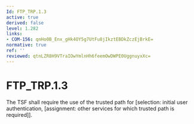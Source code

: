 ```yaml
---
Id: FTP_TRP.1.3
active: true
derived: false
level: 1.282
links:
- COM-156: qnHo0B_Enx_gHk4OY5g7UtFu8jIkztEBDkZczEjBrkE=
normative: true
ref: ''
reviewed: qtnLZR8H9VTraIOwYmlnHh6feemOwDWPE0UggnuyxXc=
---
```


# FTP_TRP.1.3

The TSF shall require the use of the trusted path for [selection: initial user authentication, [assignment: other services for which trusted path is required]].